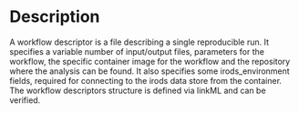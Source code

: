 # Description 
A workflow descriptor is a file describing a single reproducible run. It specifies a variable number of input/output files, parameters for the workflow, the specific container image for the workflow and the repository where the analysis can be found. It also specifies some irods_environment fields, required for connecting to the irods data store from the container. The workflow descriptors structure is defined via linkML and can be verified.
